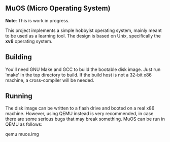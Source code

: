 ## MuOS (Micro Operating System)

__Note__: This is work in progress.

This project implements a simple hobbyist operating system, mainly meant to be used as a learning tool.
The design is based on Unix, specifically the __xv6__ operating system.

## Building

You'll need GNU Make and GCC to build the bootable disk image. Just run 'make' in the top directory to build.
If the build host is not a 32-bit x86 machine, a cross-compiler will be needed.

## Running

The disk image can be written to a flash drive and booted on a real x86 machine. However, using QEMU instead
is very recommended, in case there are some serious bugs that may break something. MuOS can be run in QEMU as follows:

   qemu muos.img